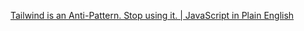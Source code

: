 
[Tailwind is an Anti-Pattern. Stop using it. | JavaScript in Plain English](https://javascript.plainenglish.io/tailwind-is-an-anti-pattern-ed3f64f565f0)
